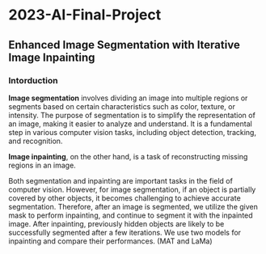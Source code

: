 # 2023-AI-Final-Project
## Enhanced Image Segmentation with Iterative Image Inpainting

### Intorduction

**Image segmentation** involves dividing an image into multiple regions or segments based on certain characteristics such as color, texture, or intensity. The purpose of segmentation is to simplify the representation of an image, making it easier to analyze and understand. It is a fundamental step in various computer vision tasks, including object detection, tracking, and recognition. 

**Image inpainting**, on the other hand, is a task of reconstructing missing regions in an image.

Both segmentation and inpainting are important tasks in the field of computer vision. However, for image segmentation, if an object is partially covered by other objects, it becomes challenging to achieve accurate segmentation. Therefore, after an image is segmented, we utilize the given mask to perform inpainting, and continue to segment it with the inpainted image. After inpainting, previously hidden objects are likely to be successfully segmented after a few iterations.
We use two models for inpainting and compare their performances. (MAT and LaMa)